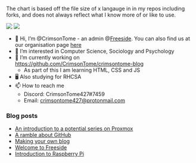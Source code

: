 <!--![Anurag's GitHub stats](https://github-readme-stats.vercel.app/api?username=crimsontome&show_icons=true&theme=dark)-->

The chart is based off the file size of x langauge in in my repos including forks, and does not always reflect what I know more of or like to use.
<br>

![](https://raw.githubusercontent.com/CrimsonTome/ghstats/master/generated/overview.svg)
![](https://raw.githubusercontent.com/CrimsonTome/ghstats/master/generated/languages.svg)

- 👋 Hi, I’m @CrimsonTome - an admin @[Freeside](https://freeside.co.uk). You can also find us at our organisation page [here](https://github.com/freesidehull)
- 👀 I’m interested in Computer Science, Sociology and Psychology
- 🌱 I’m currently working on <https://github.com/CrimsonTome/crimsontome-blog>
  - As part of this I am learning HTML, CSS and JS 
- 🖥️ Also studying for RHCSA 
- 📫 How to reach me
  - Discord: CrimsonTome427#7459
  - Email: <crimsontome427@protonmail.com>

### Blog posts

<!-- BLOG-POST-LIST:START -->
- [An introduction to a potential series on Proxmox](https://crimsontome.netlify.app/posts/PVE/)
- [A ramble about GitHub](https://crimsontome.netlify.app/posts/a-ramble-on-github/)
- [Making your own blog](https://crimsontome.netlify.app/posts/making-your-own-blog/)
- [Welcome to Freeside](https://crimsontome.netlify.app/posts/introduction-to-freeside/)
- [Introduction to Raspberry Pi](https://crimsontome.netlify.app/posts/raspi-intro/)
<!-- BLOG-POST-LIST:END -->
